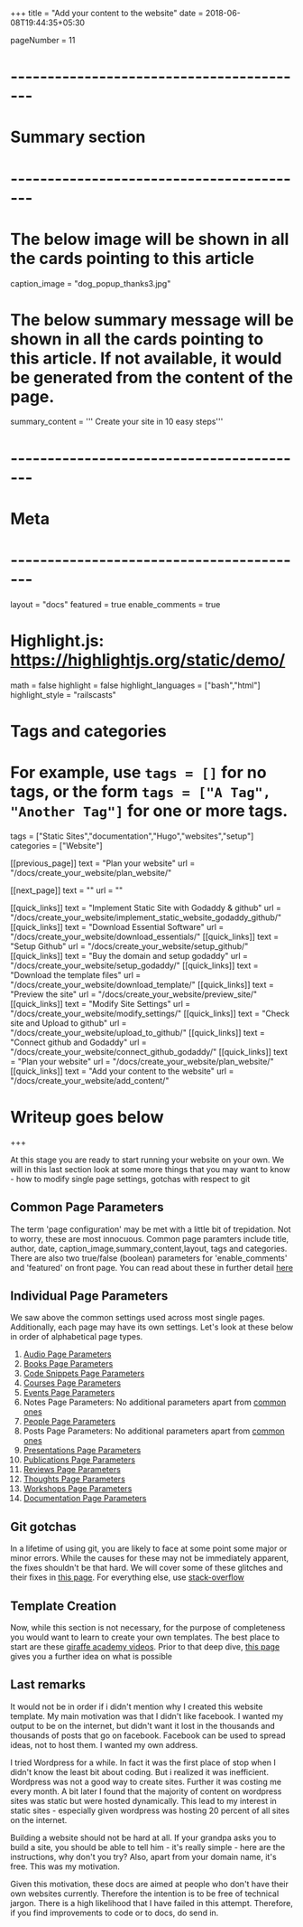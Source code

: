 +++
title = "Add your content to the website"
date = 2018-06-08T19:44:35+05:30

pageNumber = 11
# -----------------------------------------
# Summary section
# -----------------------------------------
# The below image will be shown in all the cards pointing to this article
caption_image = "dog_popup_thanks3.jpg"
# The below summary message will be shown in all the cards pointing to this article. If not available, it would be generated from the content of the page.
summary_content = '''
Create your site in 10 easy steps'''
# -----------------------------------------
# Meta
# -----------------------------------------
layout = "docs"
featured = true
enable_comments = true

# Highlight.js: https://highlightjs.org/static/demo/
math = false
highlight = false
highlight_languages = ["bash","html"]
highlight_style = "railscasts"

# Tags and categories
# For example, use `tags = []` for no tags, or the form `tags = ["A Tag", "Another Tag"]` for one or more tags.
tags = ["Static Sites","documentation","Hugo","websites","setup"]
categories = ["Website"]

[[previous_page]]
text = "Plan your website"
url = "/docs/create_your_website/plan_website/"

[[next_page]]
text = ""
url = ""

[[quick_links]]
text = "Implement Static Site with Godaddy & github"
url = "/docs/create_your_website/implement_static_website_godaddy_github/"
[[quick_links]]
text = "Download Essential Software"
url = "/docs/create_your_website/download_essentials/"
[[quick_links]]
text = "Setup Github"
url = "/docs/create_your_website/setup_github/"
[[quick_links]]
text = "Buy the domain and setup godaddy"
url = "/docs/create_your_website/setup_godaddy/"
[[quick_links]]
text = "Download the template files"
url = "/docs/create_your_website/download_template/"
[[quick_links]]
text = "Preview the site"
url = "/docs/create_your_website/preview_site/"
[[quick_links]]
text = "Modify Site Settings"
url = "/docs/create_your_website/modify_settings/"
[[quick_links]]
text = "Check site and Upload to github"
url = "/docs/create_your_website/upload_to_github/"
[[quick_links]]
text = "Connect github and Godaddy"
url = "/docs/create_your_website/connect_github_godaddy/"
[[quick_links]]
text = "Plan your website"
url = "/docs/create_your_website/plan_website/"
[[quick_links]]
text = "Add your content to the website"
url = "/docs/create_your_website/add_content/"


# Writeup goes below
+++

At this stage you are ready to start running your website on your own. We will in this last section look at some more things that you may want to know - how to modify single page settings, gotchas with respect to git

## Common Page Parameters

The term 'page configuration' may be met with a little bit of trepidation. Not to worry, these are most innocuous. Common page paramters include title, author, date, caption_image,summary_content,layout, tags and categories. There are also two true/false (boolean) parameters for 'enable_comments' and 'featured' on front page. You can read about these in further detail [here](/docs/create_your_website/page_parameters/common_page_parameters/)

## Individual Page Parameters

We saw above the common settings used across most single pages. Additionally, each page may have its own settings. Let's look at these below in order of alphabetical page types.

1. [Audio Page Parameters](/docs/create_your_website/page_parameters/audio_page_parameters/)
2. [Books Page Parameters](/docs/create_your_website/page_parameters/book_page_parameters/)
3. [Code Snippets Page Parameters](/docs/create_your_website/page_parameters/code_snippet_page_parameters/)
4. [Courses Page Parameters](/docs/create_your_website/page_parameters/course_page_parameters/)
5. [Events Page Parameters](/docs/create_your_website/page_parameters/event_page_parameters/)
6. Notes Page Parameters: No additional parameters apart from [common ones](/docs/create_your_website/page_parameters/common_page_parameters/)
7. [People Page Parameters](/docs/create_your_website/page_parameters/people_page_parameters/)
8. Posts Page Parameters: No additional parameters apart from [common ones](/docs/create_your_website/page_parameters/common_page_parameters/)
9. [Presentations Page Parameters](/docs/create_your_website/page_parameters/presentation_page_parameters/)
10. [Publications Page Parameters](/docs/create_your_website/page_parameters/publication_page_parameters/)
11. [Reviews Page Parameters](/docs/create_your_website/page_parameters/review_page_parameters/)
12. [Thoughts Page Parameters](/docs/create_your_website/page_parameters/thought_page_parameters/)
13. [Workshops Page Parameters](/docs/create_your_website/page_parameters/workshop_page_parameters/)
14. [Documentation Page Parameters](/docs/create_your_website/page_parameters/doc_page_parameters/)

## Git gotchas

In a lifetime of using git, you are likely to face at some point some major or minor errors. While the causes for these may not be immediately apparent, the fixes shouldn't be that hard. We will cover some of these glitches and their fixes in [this page](/docs/create_your_website/git_gotchas/). For everything else, use [stack-overflow](https://stackoverflow.com)

## Template Creation

Now, while this section is not necessary, for the purpose of completeness you would want to learn to create your own templates. The best place to start are these [giraffe academy videos](https://www.youtube.com/watch?v=G7umPCU-8xc). Prior to that deep dive, [this page](/docs/create_your_website/modify_templates/) gives you a further idea on what is possible

## Last remarks

It would not be in order if i didn't mention why I created this website template. My main motivation was that I didn't like facebook. I wanted my output to be on the internet, but didn't want it lost in the thousands and thousands of posts that go on facebook. Facebook can be used to spread ideas, not to host them. I wanted my own address.

I tried Wordpress for a while. In fact it was the first place of stop when I didn't know the least bit about coding. But i realized it was inefficient. Wordpress was not a good way to create sites. Further it was costing me every month. A bit later I found that the majority of content on wordpress sites was static but were hosted dynamically. This lead to my interest in static sites - especially given wordpress was hosting 20 percent of all sites on the internet.

Building a website should not be hard at all. If your grandpa asks you to build a site, you should be able to tell him - it's really simple - here are the instructions, why don't you try? Also, apart from your domain name, it's free. This was my motivation.

Given this motivation, these docs are aimed at people who don't have their own websites currently. Therefore the intention is to be free of technical jargon. There is a high likelihood that I have failed in this attempt. Therefore, if you find improvements to code or to docs, do send in.
